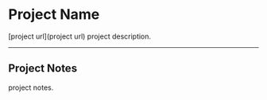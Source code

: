 # Project Name
[project url](project url)
project description.

---

## Project Notes

project notes.
